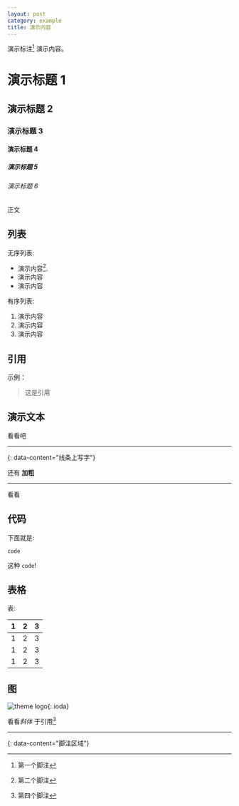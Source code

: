 ```yaml
---
layout: post
category: example
title: 演示内容
---
```


演示标注[^1] 演示内容。

# 演示标题 1
## 演示标题 2
### 演示标题 3
#### 演示标题 4
##### 演示标题 5
###### 演示标题 6

正文

## 列表

无序列表:

- 演示内容[^2].
- 演示内容
- 演示内容

有序列表:

1. 演示内容
3. 演示内容
4. 演示内容

## 引用

示例：

> 这是引用

## 演示文本

看看吧

---
{: data-content="线条上写字"}

还有 **加粗**

---

看看

## 代码

下面就是:

```
code
```

这种 `code`!

## 表格

表:

| 1    |  2   |    3 |
| ---- | :--: | ---: |
| 1    |  2   |    3 |
| 1    |  2   |    3 |
| 1    |  2   |    3 |

## 图

![theme logo](https://www.totoro.pub/favicon.ico){:.ioda}

看看*斜体* 于引用[^4]

---
{: data-content="脚注区域"}

[^1]: 第一个脚注
[^2]: 第二个脚注
[^3]: 第三个脚注
[^4]: 第四个脚注